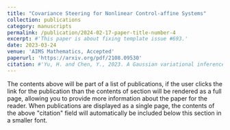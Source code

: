 ```yaml
---
title: "Covariance Steering for Nonlinear Control-affine Systems"
collection: publications
category: manuscripts
permalink: /publication/2024-02-17-paper-title-number-4
excerpt: #'This paper is about fixing template issue #693.'
date: 2023-03-24
venue: 'AIMS Mathematics, Accepted'
paperurl: 'https://arxiv.org/pdf/2108.09530'
citation: #'Yu, H. and Chen, Y., 2023. A Gaussian variational inference approach to motion planning. IEEE Robotics and Automation Letters, 8(5), pp.2518-2525.'
---
```


The contents above will be part of a list of publications, if the user clicks the link for the publication than the contents of section will be rendered as a full page, allowing you to provide more information about the paper for the reader. When publications are displayed as a single page, the contents of the above "citation" field will automatically be included below this section in a smaller font.
